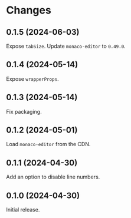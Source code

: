 # Changes

## 0.1.5 (2024-06-03)

Expose `tabSize`.
Update `monaco-editor` to `0.49.0`.

## 0.1.4 (2024-05-14)

Expose `wrapperProps`.

## 0.1.3 (2024-05-14)

Fix packaging.

## 0.1.2 (2024-05-01)

Load `monaco-editor` from the CDN.

## 0.1.1 (2024-04-30)

Add an option to disable line numbers.

## 0.1.0 (2024-04-30)

Initial release.
